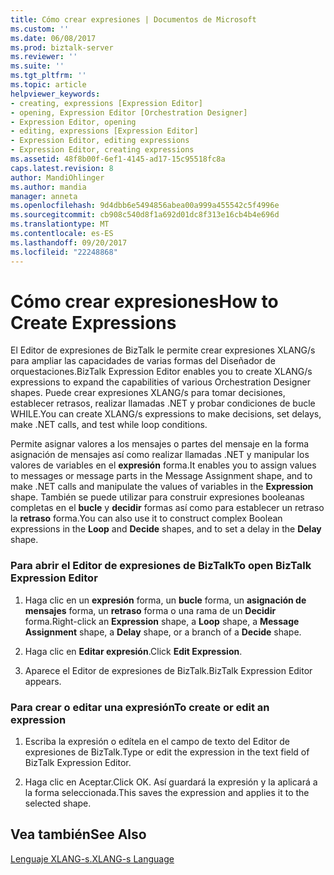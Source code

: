 ```yaml
---
title: Cómo crear expresiones | Documentos de Microsoft
ms.custom: ''
ms.date: 06/08/2017
ms.prod: biztalk-server
ms.reviewer: ''
ms.suite: ''
ms.tgt_pltfrm: ''
ms.topic: article
helpviewer_keywords:
- creating, expressions [Expression Editor]
- opening, Expression Editor [Orchestration Designer]
- Expression Editor, opening
- editing, expressions [Expression Editor]
- Expression Editor, editing expressions
- Expression Editor, creating expressions
ms.assetid: 48f8b00f-6ef1-4145-ad17-15c95518fc8a
caps.latest.revision: 8
author: MandiOhlinger
ms.author: mandia
manager: anneta
ms.openlocfilehash: 9d4dbb6e5494856abea00a999a455542c5f4996e
ms.sourcegitcommit: cb908c540d8f1a692d01dc8f313e16cb4b4e696d
ms.translationtype: MT
ms.contentlocale: es-ES
ms.lasthandoff: 09/20/2017
ms.locfileid: "22248868"
---
```

# <a name="how-to-create-expressions"></a><span data-ttu-id="f2251-102">Cómo crear expresiones</span><span class="sxs-lookup"><span data-stu-id="f2251-102">How to Create Expressions</span></span>
<span data-ttu-id="f2251-103">El Editor de expresiones de BizTalk le permite crear expresiones XLANG/s para ampliar las capacidades de varias formas del Diseñador de orquestaciones.</span><span class="sxs-lookup"><span data-stu-id="f2251-103">BizTalk Expression Editor enables you to create XLANG/s expressions to expand the capabilities of various Orchestration Designer shapes.</span></span> <span data-ttu-id="f2251-104">Puede crear expresiones XLANG/s para tomar decisiones, establecer retrasos, realizar llamadas .NET y probar condiciones de bucle WHILE.</span><span class="sxs-lookup"><span data-stu-id="f2251-104">You can create XLANG/s expressions to make decisions, set delays, make .NET calls, and test while loop conditions.</span></span>  
  
 <span data-ttu-id="f2251-105">Permite asignar valores a los mensajes o partes del mensaje en la forma asignación de mensajes así como realizar llamadas .NET y manipular los valores de variables en el **expresión** forma.</span><span class="sxs-lookup"><span data-stu-id="f2251-105">It enables you to assign values to messages or message parts in the Message Assignment shape, and to make .NET calls and manipulate the values of variables in the **Expression** shape.</span></span> <span data-ttu-id="f2251-106">También se puede utilizar para construir expresiones booleanas completas en el **bucle** y **decidir** formas así como para establecer un retraso la **retraso** forma.</span><span class="sxs-lookup"><span data-stu-id="f2251-106">You can also use it to construct complex Boolean expressions in the **Loop** and **Decide** shapes, and to set a delay in the **Delay** shape.</span></span>  
  
### <a name="to-open-biztalk-expression-editor"></a><span data-ttu-id="f2251-107">Para abrir el Editor de expresiones de BizTalk</span><span class="sxs-lookup"><span data-stu-id="f2251-107">To open BizTalk Expression Editor</span></span>  
  
1.  <span data-ttu-id="f2251-108">Haga clic en un **expresión** forma, un **bucle** forma, un **asignación de mensajes** forma, un **retraso** forma o una rama de un **Decidir** forma.</span><span class="sxs-lookup"><span data-stu-id="f2251-108">Right-click an **Expression** shape, a **Loop** shape, a **Message Assignment** shape, a **Delay** shape, or a branch of a **Decide** shape.</span></span>  
  
2.  <span data-ttu-id="f2251-109">Haga clic en **Editar expresión**.</span><span class="sxs-lookup"><span data-stu-id="f2251-109">Click **Edit Expression**.</span></span>  
  
3.  <span data-ttu-id="f2251-110">Aparece el Editor de expresiones de BizTalk.</span><span class="sxs-lookup"><span data-stu-id="f2251-110">BizTalk Expression Editor appears.</span></span>  
  
### <a name="to-create-or-edit-an-expression"></a><span data-ttu-id="f2251-111">Para crear o editar una expresión</span><span class="sxs-lookup"><span data-stu-id="f2251-111">To create or edit an expression</span></span>  
  
1.  <span data-ttu-id="f2251-112">Escriba la expresión o edítela en el campo de texto del Editor de expresiones de BizTalk.</span><span class="sxs-lookup"><span data-stu-id="f2251-112">Type or edit the expression in the text field of BizTalk Expression Editor.</span></span>  
  
2.  <span data-ttu-id="f2251-113">Haga clic en Aceptar.</span><span class="sxs-lookup"><span data-stu-id="f2251-113">Click OK.</span></span> <span data-ttu-id="f2251-114">Así guardará la expresión y la aplicará a la forma seleccionada.</span><span class="sxs-lookup"><span data-stu-id="f2251-114">This saves the expression and applies it to the selected shape.</span></span>  
  
## <a name="see-also"></a><span data-ttu-id="f2251-115">Vea también</span><span class="sxs-lookup"><span data-stu-id="f2251-115">See Also</span></span>  
 [<span data-ttu-id="f2251-116">Lenguaje XLANG-s.</span><span class="sxs-lookup"><span data-stu-id="f2251-116">XLANG-s Language</span></span>](../core/xlang-s-language.md)
